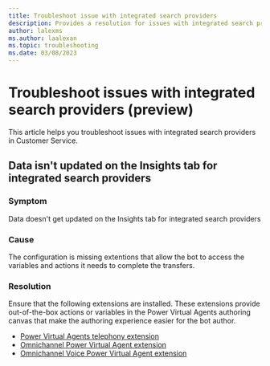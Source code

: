 ```yaml
---
title: Troubleshoot issue with integrated search providers
description: Provides a resolution for issues with integrated search providers in Dynamics 365 Customer Service.
author: lalexms
ms.author: laalexan
ms.topic: troubleshooting
ms.date: 03/08/2023
---
```


# Troubleshoot issues with integrated search providers (preview)

This article helps you troubleshoot issues with integrated search providers in Customer Service.

## Data isn't updated on the Insights tab for integrated search providers

### Symptom

Data doesn't get updated on the Insights tab for integrated search providers

### Cause

The configuration is missing extentions that allow the bot to access the variables and actions it needs to complete the transfers.

### Resolution

Ensure that the following extensions are installed. These extensions provide out-of-the-box actions or variables in the Power Virtual Agents authoring canvas that make the authoring experience easier for the bot author.

   - [Power Virtual Agents telephony extension](https://appsource.microsoft.com/product/dynamics-365/mscrm.mspva_telephony_extension)
   - [Omnichannel Power Virtual Agent extension](https://appsource.microsoft.com/product/dynamics-365/mscrm.omnichannelpvaextension)
   - [Omnichannel Voice Power Virtual Agent extension](https://appsource.microsoft.com/product/dynamics-365/mscrm.omnichannelvoicepvaextension)
